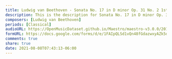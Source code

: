 ```yaml
---
title: Ludwig van Beethoven - Sonata No. 17 in D minor Op. 31 No. 2 1st mov. (4)
description: This is the description for Sonata No. 17 in D minor Op. 31 No. 2 1st mov. by Ludwig van Beethoven
composers: [Ludwig van Beethoven]
periods: [Classical]
audioURL: https://OpenMusicDataset.github.io/Maestro/maestro-v3.0.0/2013/ORIG-MIDI_02_7_6_13_Group__MID--AUDIO_08_R1_2013_wav--2.midi
formURL: https://docs.google.com/forms/d/e/1FAIpQLSd1vQn48fGdazwxyAZk5da_29cVj7YVlNoh5SkUoQtNEIFlZg/viewform
comments: true
share: true
date: 2021-08-08T07:43:13-06:00
---
```

